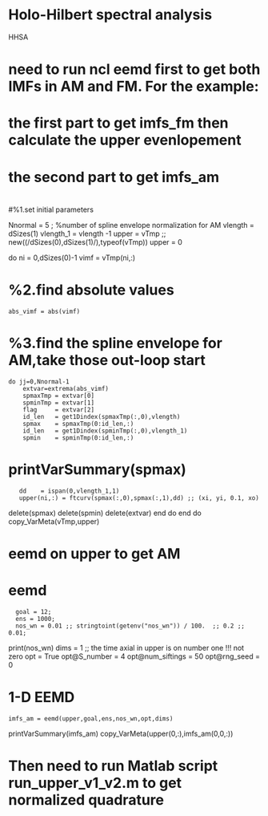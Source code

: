 # Holo-Hilbert spectral analysis 
HHSA

# need to run ncl eemd first to get both IMFs in AM and FM. For the example:
#
# the first part to get imfs_fm then calculate the upper evenlopement
# the second part to get imfs_am
#
#%1.set initial parameters

   Nnormal   = 5 ; %number of spline envelope normalization for AM
   vlength   = dSizes(1)
   vlength_1 = vlength -1
   upper     = vTmp ;; new((/dSizes(0),dSizes(1)/),typeof(vTmp))
   upper     = 0

  do ni = 0,dSizes(0)-1
     vimf = vTmp(ni,:)

# %2.find absolute values
    abs_vimf = abs(vimf)

# %3.find the spline envelope for AM,take those out-loop start
    do jj=0,Nnormal-1
        extvar=extrema(abs_vimf)
        spmaxTmp = extvar[0]
        spminTmp = extvar[1]
        flag     = extvar[2]
        id_len   = get1Dindex(spmaxTmp(:,0),vlength)
        spmax    = spmaxTmp(0:id_len,:)
        id_len   = get1Dindex(spminTmp(:,0),vlength_1)
        spmin    = spminTmp(0:id_len,:)
# printVarSummary(spmax)

       dd    = ispan(0,vlength_1,1)
       upper(ni,:) = ftcurv(spmax(:,0),spmax(:,1),dd) ;; (xi, yi, 0.1, xo)

delete(spmax)
  delete(spmin)
  delete(extvar)
    end do
  end do
  copy_VarMeta(vTmp,upper)


# eemd on upper to get AM
# eemd
      goal = 12;
      ens = 1000;
      nos_wn = 0.01 ;; stringtoint(getenv("nos_wn")) / 100.  ;; 0.2 ;; 0.01;
  print(nos_wn)
      dims   = 1    ;; the time axial in upper is on number one !!! not zero
      opt    = True
      opt@S_number     = 4
      opt@num_siftings = 50
      opt@rng_seed     = 0

 # 1-D EEMD
    imfs_am = eemd(upper,goal,ens,nos_wn,opt,dims)
  printVarSummary(imfs_am)
  copy_VarMeta(upper(0,:),imfs_am(0,0,:))

#
# Then need to run Matlab script run_upper_v1_v2.m to get  normalized quadrature 
#

